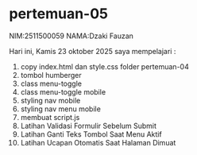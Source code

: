 # pertemuan-05

NIM:2511500059
NAMA:Dzaki Fauzan

Hari ini, Kamis 23 oktober 2025 saya mempelajari :

<ol>
<li>copy index.html dan style.css folder pertemuan-04</li>
<li>tombol humberger</li>
<li>class menu-toggle</li>
<li>class menu-toggle mobile</li>
<li>styling nav mobile</li>
<li>styling nav menu mobile</li>
<li>membuat script.js</li>
<li>Latihan Validasi Formulir Sebelum Submit</li>
<li>Latihan Ganti Teks Tombol Saat Menu Aktif</li>
<li>Latihan Ucapan Otomatis Saat Halaman Dimuat</li>
</ol>